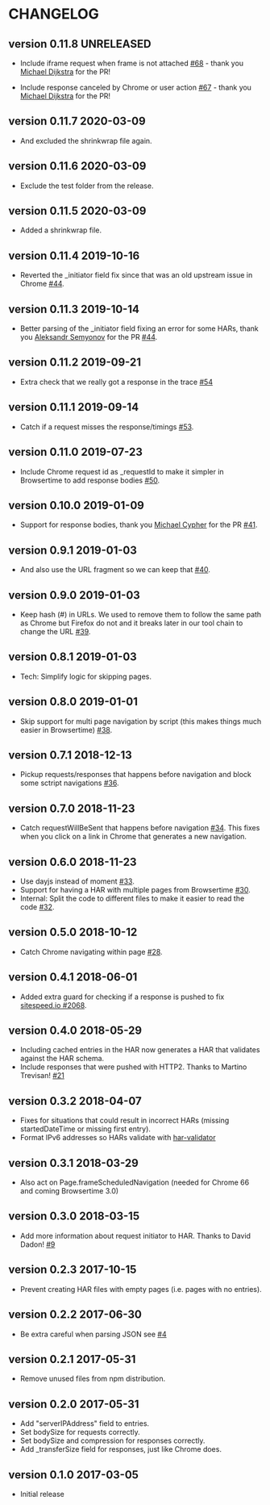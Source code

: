 # CHANGELOG

version 0.11.8 UNRELEASED
-------------------------
* Include iframe request when frame is not attached [#68](https://github.com/sitespeedio/chrome-har/pull/68) - thank you [Michael Dijkstra](https://github.com/mikedijkstra) for the PR!

* Include response canceled by Chrome or user action [#67](https://github.com/sitespeedio/chrome-har/pull/67) - thank you [Michael Dijkstra](https://github.com/mikedijkstra) for the PR!

version 0.11.7 2020-03-09
-------------------------
* And excluded the shrinkwrap file again.

version 0.11.6 2020-03-09
-------------------------
* Exclude the test folder from the release.

version 0.11.5 2020-03-09
-------------------------
* Added a shrinkwrap file.

version 0.11.4 2019-10-16
-------------------------
* Reverted the _initiator field fix since that was an old upstream issue in Chrome [#44](https://github.com/sitespeedio/chrome-har/pull/44).

version 0.11.3 2019-10-14
-------------------------
* Better parsing of the _initiator field fixing an error for some HARs, thank you  [Aleksandr Semyonov](https://github.com/juvirez) for the PR [#44](https://github.com/sitespeedio/chrome-har/pull/44).

version 0.11.2 2019-09-21
-------------------------
* Extra check that we really got a response in the trace [#54](https://github.com/sitespeedio/chrome-har/pull/54)

version 0.11.1 2019-09-14
-------------------------
* Catch if a request misses the response/timings [#53](https://github.com/sitespeedio/chrome-har/pull/53).

version 0.11.0 2019-07-23
-------------------------
* Include Chrome request id as _requestId to make it simpler in Browsertime to add response bodies  [#50](https://github.com/sitespeedio/chrome-har/pull/50).

version 0.10.0 2019-01-09
-------------------------
* Support for response bodies, thank you [Michael Cypher](https://github.com/mikeecb) for the PR [#41](https://github.com/sitespeedio/chrome-har/pull/41).

version 0.9.1 2019-01-03
-------------------------
* And also use the URL fragment so we can keep that [#40](https://github.com/sitespeedio/chrome-har/pull/40).

version 0.9.0 2019-01-03
-------------------------
* Keep hash (#) in URLs. We used to remove them to follow the same path as Chrome but Firefox do not and it breaks later in our tool chain to change the URL [#39](https://github.com/sitespeedio/chrome-har/pull/39).

version 0.8.1 2019-01-03
-------------------------
* Tech: Simplify logic for skipping pages.

version 0.8.0 2019-01-01
-------------------------
* Skip support for multi page navigation by script (this makes things much easier in Browsertime) [#38](https://github.com/sitespeedio/chrome-har/pull/38).

version 0.7.1 2018-12-13
-------------------------
* Pickup requests/responses that happens before navigation and block some sctript navigations [#36](https://github.com/sitespeedio/chrome-har/pull/36).

version 0.7.0 2018-11-23
-------------------------
* Catch requestWillBeSent that happens before navigation [#34](https://github.com/sitespeedio/chrome-har/pull/34). This fixes when you click on a link in Chrome that generates a new navigation.

version 0.6.0 2018-11-23
-------------------------
* Use dayjs instead of moment [#33](https://github.com/sitespeedio/chrome-har/pull/33).
* Support for having a HAR with multiple pages from Browsertime [#30](https://github.com/sitespeedio/chrome-har/pull/30).
* Internal: Split the code to different files to make it easier to read the code [#32](https://github.com/sitespeedio/chrome-har/pull/32).


version 0.5.0 2018-10-12
-------------------------
* Catch Chrome navigating within page [#28](https://github.com/sitespeedio/chrome-har/pull/28).

version 0.4.1 2018-06-01
-------------------------
* Added extra guard for checking if a response is pushed to fix [sitespeed.io #2068](https://github.com/sitespeedio/sitespeed.io/issues/2068).

version 0.4.0 2018-05-29
-------------------------
* Including cached entries in the HAR now generates a HAR that validates against the HAR schema.
* Include responses that were pushed with HTTP2. Thanks to Martino Trevisan! [#21](https://github.com/sitespeedio/chrome-har/pull/21)

version 0.3.2 2018-04-07
-------------------------
* Fixes for situations that could result in incorrect HARs (missing startedDateTime or missing first entry).
* Format IPv6 addresses so HARs validate with [har-validator](https://github.com/ahmadnassri/har-validator)

version 0.3.1 2018-03-29
-------------------------
* Also act on Page.frameScheduledNavigation (needed for Chrome 66 and coming Browsertime 3.0)

version 0.3.0 2018-03-15
-------------------------
* Add more information about request initiator to HAR. Thanks to David Dadon! [#9](https://github.com/sitespeedio/chrome-har/pull/9)

version 0.2.3 2017-10-15
-------------------------
* Prevent creating HAR files with empty pages (i.e. pages with no entries).

version 0.2.2 2017-06-30
-------------------------
* Be extra careful when parsing JSON see [#4](https://github.com/sitespeedio/chrome-har/issues/4)

version 0.2.1 2017-05-31
-------------------------
* Remove unused files from npm distribution.

version 0.2.0 2017-05-31
-------------------------
* Add "serverIPAddress" field to entries.
* Set bodySize for requests correctly.
* Set bodySize and compression for responses correctly.
* Add _transferSize field for responses, just like Chrome does.

version 0.1.0 2017-03-05
-------------------------
* Initial release
